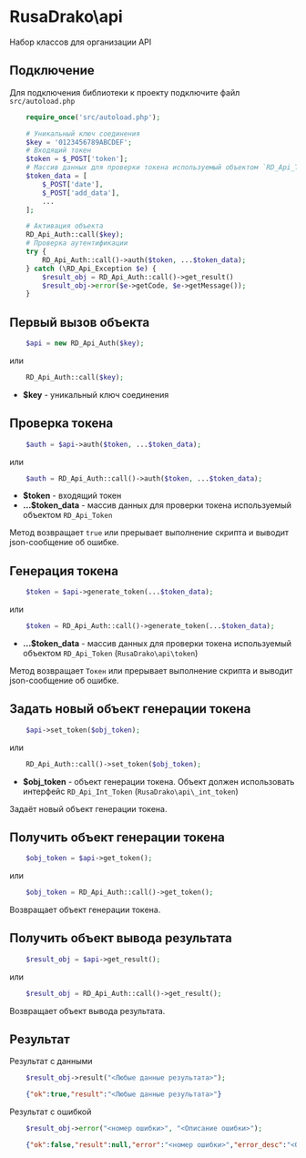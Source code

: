 # RusaDrako\\api

Набор классов для организации API


## Подключение

Для подключения библиотеки к проекту подключите файл `src/autoload.php`

```php
	require_once('src/autoload.php');

	# Уникальный ключ соединения
	$key = '0123456789ABCDEF';
	# Входящий токен
	$token = $_POST['token'];
	# Массив данных для проверки токена используемый объектом `RD_Api_Token`
	$token_data = [
		$_POST['date'],
		$_POST['add_data'],
		...
	];

	# Активация объекта
	RD_Api_Auth::call($key);
	# Проверка аутентификации
	try {
		RD_Api_Auth::call()->auth($token, ...$token_data);
	} catch (\RD_Api_Exception $e) {
		$result_obj = RD_Api_Auth::call()->get_result()
		$result_obj->error($e->getCode, $e->getMessage());
	}
```


## Первый вызов объекта

```php
	$api = new RD_Api_Auth($key);
```
или
```php
	RD_Api_Auth::call($key);
```

- **$key** - уникальный ключ соединения


## Проверка токена

```php
	$auth = $api->auth($token, ...$token_data);
```

или

```php
	$auth = RD_Api_Auth::call()->auth($token, ...$token_data);
```

- **$token** - входящий токен
- **...$token_data** - массив данных для проверки токена используемый объектом `RD_Api_Token`

Метод возвращает `true` или прерывает выполнение скрипта и выводит json-сообщение об ошибке.


## Генерация токена

```php
	$token = $api->generate_token(...$token_data);
```

или

```php
	$token = RD_Api_Auth::call()->generate_token(...$token_data);
```

- **...$token_data** - массив данных для проверки токена используемый объектом `RD_Api_Token` (`RusaDrako\api\token`)

Метод возвращает `Токен` или прерывает выполнение скрипта и выводит json-сообщение об ошибке.


## Задать новый объект генерации токена

```php
	$api->set_token($obj_token);
```

или

```php
	RD_Api_Auth::call()->set_token($obj_token);
```

- **$obj_token** - объект генерации токена. Объект должен использовать интерфейс `RD_Api_Int_Token` (`RusaDrako\api\_int_token`)

Задаёт новый объект генерации токена.


## Получить объект генерации токена

```php
	$obj_token = $api->get_token();
```

или

```php
	$obj_token = RD_Api_Auth::call()->get_token();
```

Возвращает объект генерации токена.


## Получить объект вывода результата

```php
	$result_obj = $api->get_result();
```

или

```php
	$result_obj = RD_Api_Auth::call()->get_result();
```

Возвращает объект вывода результата.


## Результат

Результат с данными

```php
	$result_obj->result("<Любые данные результата>");
```

```json
	{"ok":true,"result":"<Любые данные результата>"}
```

Результат с ошибкой

```php
	$result_obj->error("<номер ошибки>", "<Описание ошибки>");
```

```json
	{"ok":false,"result":null,"error":"<номер ошибки>","error_desc":"<Описание ошибки>"}
```
